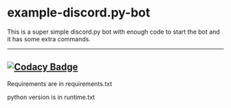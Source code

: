 # example-discord.py-bot
This is a super simple discord.py bot with enough code to start the bot and it has some extra commands.

-------------------------------------------------------------------------------------------------------
[![Codacy Badge](https://api.codacy.com/project/badge/Grade/67a3545c33d24d308b0b9d1e775ac292)](https://www.codacy.com/app/Wallvon/example-discord.py-bot?utm_source=github.com&amp;utm_medium=referral&amp;utm_content=Wallvon/example-discord.py-bot&amp;utm_campaign=Badge_Grade)
-------------------------------------------------------------------------------------------------------

Requirements are in requirements.txt

python version is in runtime.txt
